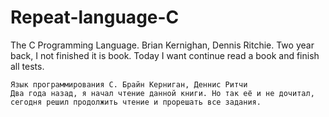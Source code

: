# Repeat-language-C
The C Programming Language. Brian Kernighan, Dennis Ritchie.
Two year back, I not finished it is book. Today I want continue read a book and finish all tests.
~~~	~~~	~~~	~~~	~~~
Язык программирования C. Брайн Керниган, Деннис Ритчи
Два года назад, я начал чтение данной книги. Но так её и не дочитал, сегодня решил продолжить чтение и прорешать все задания.


